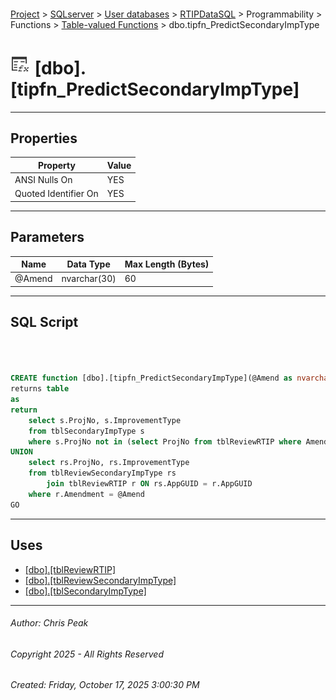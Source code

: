 #### 

[Project](../../../../../../index.md) > [SQLserver](../../../../../index.md) > [User databases](../../../../index.md) > [RTIPDataSQL](../../../index.md) > Programmability > Functions > [Table-valued Functions](Table-valued_Functions.md) > dbo.tipfn_PredictSecondaryImpType

# ![Table-valued Functions](../../../../../../Images/Function_Table32.png) [dbo].[tipfn_PredictSecondaryImpType]

---

## <a name="#properties"></a>Properties

| Property | Value |
|---|---|
| ANSI Nulls On | YES |
| Quoted Identifier On | YES |


---

## <a name="#parameters"></a>Parameters

| Name | Data Type | Max Length (Bytes) |
|---|---|---|
| @Amend | nvarchar(30) | 60 |


---

## <a name="#sqlscript"></a>SQL Script

```sql



CREATE function [dbo].[tipfn_PredictSecondaryImpType](@Amend as nvarchar(30))
returns table
as
return
	select s.ProjNo, s.ImprovementType
	from tblSecondaryImpType s
	where s.ProjNo not in (select ProjNo from tblReviewRTIP where Amendment = @Amend)
UNION
	select rs.ProjNo, rs.ImprovementType
	from tblReviewSecondaryImpType rs
		join tblReviewRTIP r ON rs.AppGUID = r.AppGUID
	where r.Amendment = @Amend
GO

```


---

## <a name="#uses"></a>Uses

* [[dbo].[tblReviewRTIP]](../../../Tables/dbo_tblReviewRTIP.md)
* [[dbo].[tblReviewSecondaryImpType]](../../../Tables/dbo_tblReviewSecondaryImpType.md)
* [[dbo].[tblSecondaryImpType]](../../../Tables/dbo_tblSecondaryImpType.md)


---

###### Author:  Chris Peak

###### Copyright 2025 - All Rights Reserved

###### Created: Friday, October 17, 2025 3:00:30 PM

